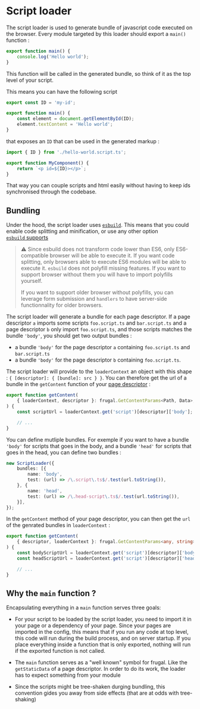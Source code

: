 # Script loader

The script loader is used to generate bundle of javascript code executed on the browser. Every module targeted by this loader should export a `main()` function :

```ts
export function main() {
    console.log('Hello world');
}
```

This function will be called in the generated bundle, so think of it as the top level of your script.

This means you can have the following script

```ts
export const ID = 'my-id';

export function main() {
    const element = document.getElementById(ID);
    element.textContent = 'Hello world';
}
```

that exposes an `ID` that can be used in the generated markup :

```ts
import { ID } from './hello-world.script.ts';

export function MyComponent() {
    return `<p id=${ID}></p>`;
}
```

That way you can couple scripts and html easily without having to keep ids
synchronised through the codebase.

## Bundling

Under the hood, the script loader uses [`esbuild`](https://esbuild.github.io). This means that you could enable code splitting and minification, or use any other option [`esbuild` supports](https://esbuild.github.io/api/#build-api)

> ⚠️ Since esbuild does not transform code lower than ES6, only ES6-compatible browser will be able to execute it. If you want code splitting, only browsers able to execute ES6 modules will be able to execute it. `esbuild` does not polyfill missing features. If you want to support browser without them you will have to import polyfills yourself.
>
> If you want to support older browser without polyfills, you can leverage form submission and `handlers` to have server-side functionnality for older browsers.

The script loader will generate a bundle for each page descriptor. If a page descriptor `a` imports some scripts `foo.script.ts` and `bar.script.ts` and a page descriptor `b` only import `foo.script.ts`, and those scripts matches the bundle `'body'`, you should get two output bundles :

- a bundle `'body'` for the page descriptor `a` containing `foo.script.ts` and `bar.script.ts`
- a bundle `'body'` for the page descriptor `b` containing `foo.script.ts`.

The script loader will provide to the `loaderContext` an object with this shape : `{ [descriptor]: { [bundle]: src } }`. You can therefore get the url of a bundle in the `getContent` function of your [page descriptor](/docs/concepts/page-descriptor) :

```ts
export function getContent(
    { loaderContext, descriptor }: frugal.GetContentParams<Path, Data>,
) {
    const scriptUrl = loaderContext.get('script')[descriptor]['body'];

    // ...
}
```

You can define mutliple bundles. For exemple if you want to have a bundle `'body'` for scripts that goes in the body, and a bundle `'head'` for scripts that goes in the head, you can define two bundles :

```ts
new ScriptLoader({
    bundles: [{
        name: 'body',
        test: (url) => /\.script\.ts$/.test(url.toString()),
    }, {
        name: 'head',
        test: (url) => /\.head-script\.ts$/.test(url.toString()),
    }],
});
```

In the `getContent` method of your page descriptor, you can then get the `url` of the genrated bundles in `loaderContext` :

```ts
export function getContent(
    { descriptor, loaderContext }: frugal.GetContentParams<any, string>,
) {
    const bodyScriptUrl = loaderContext.get('script')[descriptor]['body'];
    const headScriptUrl = loaderContext.get('script')[descriptor]['head'];

    // ...
}
```

## Why the `main` function ?

Encapsulating everything in a `main` function serves three goals:

- For your script to be loaded by the script loader, you need to import it in your page or a dependency of your page. Since your pages are imported in the config, this means that if you run any code at top level, this code will run during the build process, and on server startup. If you place everything inside a function that is only exported, nothing will run if the exported function is not called.

- The `main` function serves as a "well known" symbol for frugal. Like the `getStaticData` of a page descriptor. In order to do its work, the loader has to expect something from your module

- Since the scripts might be tree-shaken durging bundling, this convention gides you away from side effects (that are at odds with tree-shaking)
